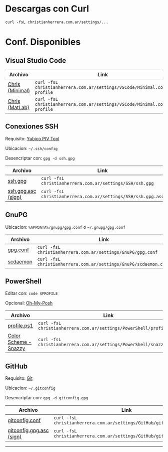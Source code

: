 # Descargas con Curl
```
curl -fsL christianherrera.com.ar/settings/...
```

# Conf. Disponibles

## Visual Studio Code

| Archivo                                        | Link                                                                     |
|------------------------------------------------|--------------------------------------------------------------------------|
| [Chris (Minimal)](VSCode/Minimal.code-profile) | `curl -fsL christianherrera.com.ar/settings/VSCode/Minimal.code-profile` |
| [Chris (MatLab)](VSCode/MatLab.code-profile)   | `curl -fsL christianherrera.com.ar/settings/VSCode/Minimal.code-profile` |




## Conexiones SSH
Requisito: [Yubico PIV Tool](https://developers.yubico.com/yubico-piv-tool/Releases/)

Ubicacion: `~/.ssh/config`

Desencriptar con: `gpg -d ssh.gpg`

| Archivo                               | Link                                                         |
|---------------------------------------|--------------------------------------------------------------|
| [ssh.gpg](SSH/ssh.gpg)                | `curl -fsL christianherrera.com.ar/settings/SSH/ssh.gpg`     |
| [ssh.gpg.asc (sign)](SSH/ssh.gpg.asc) | `curl -fsL christianherrera.com.ar/settings/SSH/ssh.gpg.asc` |


## GnuPG
Ubicacion: `%APPDATA%/gnupg/gpg.conf` o `~/.gnupg/gpg.conf`

| Archivo                         | Link                                                        |
|---------------------------------|-------------------------------------------------------------|
| [gpg.conf](GnuPG/gpg.conf)      | `curl -fsL christianherrera.com.ar/settings/GnuPG/gpg.conf` |
| [scdaemon](GnuPG/scdaemon.conf) | `curl -fsL christianherrera.com.ar/settings/GnuPG/scdaemon.conf` |


## PowerShell
Editar con: `code $PROFILE`

Opcional: [Oh-My-Posh](https://ohmyposh.dev/)

| Archivo                                    | Link                                                                |
| ------------------------------------------ | ------------------------------------------------------------------- |
| [profile.ps1](PowerShell/profile.ps1)      | `curl -fsL christianherrera.com.ar/settings/PowerShell/profile.ps1` |
| [Color Scheme - Snazzy](PowerShell/snazzy) | `curl -fsL christianherrera.com.ar/settings/PowerShell/snazzy`      |


## GitHub
Requisito: [Git](https://git-scm.com/downloads)

Ubicacion: `~/.gitconfig`

Desencriptar con: `gpg -d gitconfig.gpg`

| Archivo                                              | Link                                                                  |
|------------------------------------------------------|-----------------------------------------------------------------------|
| [gitconfig.conf](GitHub/gitconfig.gpg)               | `curl -fsL christianherrera.com.ar/settings/GitHub/gitconfig.gpg`     |
| [gitconfig.gpg.asc (sign)](GitHub/gitconfig.gpg.asc) | `curl -fsL christianherrera.com.ar/settings/GitHub/gitconfig.gpg.asc` |

---